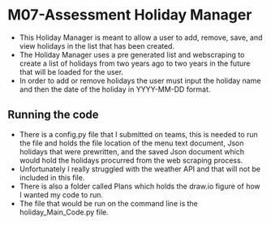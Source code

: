 # M07-Assessment Holiday Manager
- This Holiday Manager is meant to allow a user to add, remove, save, and view holidays in the list that has been created. 
- The Holiday Manager uses a pre generated list and webscraping to create a list of holidays from two years ago to two years in the future that will be loaded for the user. 
- In order to add or remove holidays the user must input the holiday name and then the date of the holiday in YYYY-MM-DD format. 
## Running the code
- There is a config.py file that I submitted on teams, this is needed to run the file and holds the file location of the menu text document, Json holidays that were prewritten, and the saved Json document which would hold the holidays procurred from the web scraping process. 
- Unfortunately I really struggled with the weather API and that will not be included in this file. 
- There is also a folder called Plans which holds the draw.io figure of how I wanted my code to run. 
- The file that would be run on the command line is the holiday_Main_Code.py file. 
